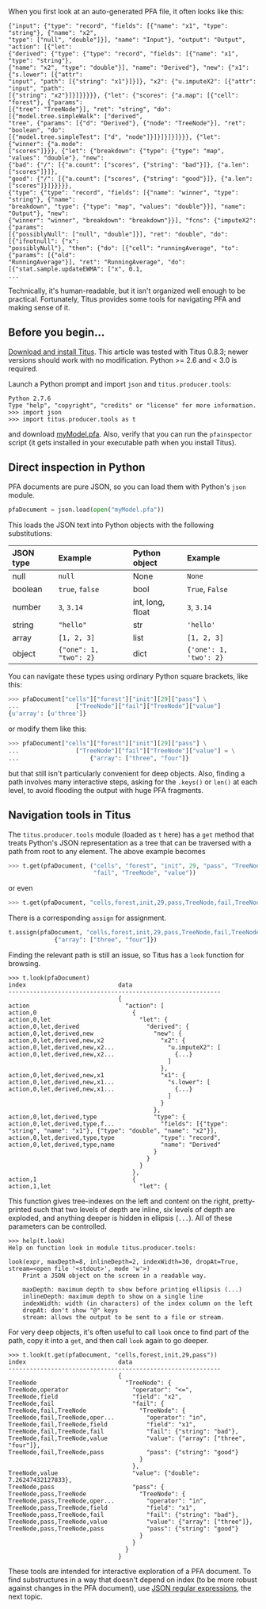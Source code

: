 When you first look at an auto-generated PFA file, it often looks like this:

```
{"input": {"type": "record", "fields": [{"name": "x1", "type": "string"}, {"name": "x2",
"type": ["null", "double"]}], "name": "Input"}, "output": "Output", "action": [{"let":
{"derived": {"type": {"type": "record", "fields": [{"name": "x1", "type": "string"},
{"name": "x2", "type": "double"}], "name": "Derived"}, "new": {"x1": {"s.lower": [{"attr":
"input", "path": [{"string": "x1"}]}]}, "x2": {"u.imputeX2": [{"attr": "input", "path":
[{"string": "x2"}]}]}}}}}, {"let": {"scores": {"a.map": [{"cell": "forest"}, {"params":
[{"tree": "TreeNode"}], "ret": "string", "do": [{"model.tree.simpleWalk": ["derived",
"tree", {"params": [{"d": "Derived"}, {"node": "TreeNode"}], "ret": "boolean", "do":
[{"model.tree.simpleTest": ["d", "node"]}]}]}]}]}}}, {"let": {"winner": {"a.mode":
["scores"]}}}, {"let": {"breakdown": {"type": {"type": "map", "values": "double"}, "new":
{"bad": {"/": [{"a.count": ["scores", {"string": "bad"}]}, {"a.len": ["scores"]}]},
"good": {"/": [{"a.count": ["scores", {"string": "good"}]}, {"a.len": ["scores"]}]}}}}},
{"type": {"type": "record", "fields": [{"name": "winner", "type": "string"}, {"name":
"breakdown", "type": {"type": "map", "values": "double"}}], "name": "Output"}, "new":
{"winner": "winner", "breakdown": "breakdown"}}], "fcns": {"imputeX2": {"params":
[{"possiblyNull": ["null", "double"]}], "ret": "double", "do": [{"ifnotnull": {"x":
"possiblyNull"}, "then": {"do": [{"cell": "runningAverage", "to": {"params": [{"old":
"RunningAverage"}], "ret": "RunningAverage", "do": [{"stat.sample.updateEWMA": ["x", 0.1,
...
```

Technically, it's human-readable, but it isn't organized well enough to be practical. Fortunately, Titus provides some tools for navigating PFA and making sense of it.

## Before you begin...

[Download and install Titus](Installation#case-4-you-want-to-install-titus-in-python).  This article was tested with Titus 0.8.3; newer versions should work with no modification.  Python >= 2.6 and < 3.0 is required.

Launch a Python prompt and import `json` and `titus.producer.tools`:

    Python 2.7.6
    Type "help", "copyright", "credits" or "license" for more information.
    >>> import json
    >>> import titus.producer.tools as t

and download [myModel.pfa](https://github.com/opendatagroup/hadrian/wiki/model/myModel.pfa). Also, verify that you can run the `pfainspector` script (it gets installed in your executable path when you install Titus).

## Direct inspection in Python

PFA documents are pure JSON, so you can load them with Python's `json` module.

```python
pfaDocument = json.load(open("myModel.pfa"))
```

This loads the JSON text into Python objects with the following substitutions:

| JSON type | Example | Python object | Example |
|:----------|:--------|:--------------|:--------|
| null | `null` | None | `None` |
| boolean | `true`, `false` | bool | `True`, `False` |
| number | `3`, `3.14` | int, long, float | `3`, `3.14` |
| string | `"hello"` | str | `'hello'` |
| array | `[1, 2, 3]` | list | `[1, 2, 3]` |
| object | `{"one": 1, "two": 2}` | dict | `{'one': 1, 'two': 2}` |

You can navigate these types using ordinary Python square brackets, like this:

```python
>>> pfaDocument["cells"]["forest"]["init"][29]["pass"] \
...                ["TreeNode"]["fail"]["TreeNode"]["value"]
{u'array': [u'three']}
```

or modify them like this:

```python
>>> pfaDocument["cells"]["forest"]["init"][29]["pass"] \
...                ["TreeNode"]["fail"]["TreeNode"]["value"] = \
...                    {"array": ["three", "four"]}
```

but that still isn't particularly convenient for deep objects. Also, finding a path involves many interactive steps, asking for the `.keys()` or `len()` at each level, to avoid flooding the output with huge PFA fragments.

## Navigation tools in Titus

The `titus.producer.tools` module (loaded as `t` here) has a `get` method that treats Python's JSON representation as a tree that can be traversed with a path from root to any element. The above example becomes

```python
>>> t.get(pfaDocument, ("cells", "forest", "init", 29, "pass", "TreeNode", \
                        "fail", "TreeNode", "value"))
```

or even

```python
>>> t.get(pfaDocument, "cells,forest,init,29,pass,TreeNode,fail,TreeNode,value")
```

There is a corresponding `assign` for assignment.

```python
t.assign(pfaDocument, "cells,forest,init,29,pass,TreeNode,fail,TreeNode,value", \
             {"array": ["three", "four"]})
```

Finding the relevant path is still an issue, so Titus has a `look` function for browsing.

```
>>> t.look(pfaDocument)
index                          data
------------------------------------------------------------
                               {
action                           "action": [
action,0                           {
action,0,let                         "let": {
action,0,let,derived                   "derived": {
action,0,let,derived,new                 "new": {
action,0,let,derived,new,x2                "x2": {
action,0,let,derived,new,x2...               "u.imputeX2": [
action,0,let,derived,new,x2...                 {...}
                                             ]
                                           },
action,0,let,derived,new,x1                "x1": {
action,0,let,derived,new,x1...               "s.lower": [
action,0,let,derived,new,x1...                 {...}
                                             ]
                                           }
                                         },
action,0,let,derived,type                "type": {
action,0,let,derived,type,f...             "fields": [{"type": "string", "name": "x1"}, {"type": "double", "name": "x2"}],
action,0,let,derived,type,type             "type": "record",
action,0,let,derived,type,name             "name": "Derived"
                                         }
                                       }
                                     }
                                   },
action,1                           {
action,1,let                         "let": {
```

This function gives tree-indexes on the left and content on the right, pretty-printed such that two levels of depth are inline, six levels of depth are exploded, and anything deeper is hidden in ellipsis (`...`). All of these parameters can be controlled.

```
>>> help(t.look)
Help on function look in module titus.producer.tools:

look(expr, maxDepth=8, inlineDepth=2, indexWidth=30, dropAt=True, stream=<open file '<stdout>', mode 'w'>)
    Print a JSON object on the screen in a readable way.
    
    maxDepth: maximum depth to show before printing ellipsis (...)
    inlineDepth: maximum depth to show on a single line
    indexWidth: width (in characters) of the index column on the left
    dropAt: don't show "@" keys
    stream: allows the output to be sent to a file or stream.
```

For very deep objects, it's often useful to call `look` once to find part of the path, copy it into a `get`, and then call `look` again to go deeper.

```
>>> t.look(t.get(pfaDocument, "cells,forest,init,29,pass"))
index                          data
------------------------------------------------------------
                               {
TreeNode                         "TreeNode": {
TreeNode,operator                  "operator": "<=",
TreeNode,field                     "field": "x2",
TreeNode,fail                      "fail": {
TreeNode,fail,TreeNode               "TreeNode": {
TreeNode,fail,TreeNode,oper...         "operator": "in",
TreeNode,fail,TreeNode,field           "field": "x1",
TreeNode,fail,TreeNode,fail            "fail": {"string": "bad"},
TreeNode,fail,TreeNode,value           "value": {"array": ["three", "four"]},
TreeNode,fail,TreeNode,pass            "pass": {"string": "good"}
                                     }
                                   },
TreeNode,value                     "value": {"double": 7.26247432127833},
TreeNode,pass                      "pass": {
TreeNode,pass,TreeNode               "TreeNode": {
TreeNode,pass,TreeNode,oper...         "operator": "in",
TreeNode,pass,TreeNode,field           "field": "x1",
TreeNode,pass,TreeNode,fail            "fail": {"string": "bad"},
TreeNode,pass,TreeNode,value           "value": {"array": ["three"]},
TreeNode,pass,TreeNode,pass            "pass": {"string": "good"}
                                     }
                                   }
                                 }
                               }
```

These tools are intended for interactive exploration of a PFA document. To find substructures in a way that doesn't depend on index (to be more robust against changes in the PFA document), use [JSON regular expressions](JSON-Regular-Expressions), the next topic.

